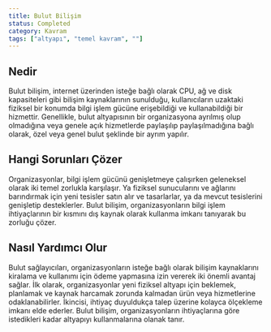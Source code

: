 ```yaml
---
title: Bulut Bilişim
status: Completed
category: Kavram
tags: ["altyapı", "temel kavram", ""]
---
```


## Nedir

Bulut bilişim, internet üzerinden isteğe bağlı olarak CPU, ağ ve disk kapasiteleri gibi bilişim kaynaklarının sunulduğu, kullanıcıların uzaktaki fiziksel bir konumda bilgi işlem gücüne erişebildiği ve kullanabildiği bir hizmettir.
Genellikle, bulut altyapısının bir organizasyona ayrılmış olup olmadığına veya genele açık hizmetlerde paylaşılıp paylaşılmadığına bağlı olarak, özel veya genel bulut şeklinde bir ayrım yapılır.

## Hangi Sorunları Çözer

Organizasyonlar, bilgi işlem gücünü genişletmeye çalışırken geleneksel olarak iki temel zorlukla karşılaşır. Ya fiziksel sunucularını ve ağlarını barındırmak için yeni tesisler satın alır ve tasarlarlar, ya da mevcut tesislerini genişletip desteklerler. Bulut bilişim, organizasyonların bilgi işlem ihtiyaçlarının bir kısmını dış kaynak olarak kullanma imkanı tanıyarak bu zorluğu çözer.

## Nasıl Yardımcı Olur

Bulut sağlayıcıları, organizasyonların isteğe bağlı olarak bilişim kaynaklarını kiralama ve kullanımı için ödeme yapmasına izin vererek iki önemli avantaj sağlar. İlk olarak, organizasyonlar yeni fiziksel altyapı için beklemek, planlamak ve kaynak harcamak zorunda kalmadan ürün veya hizmetlerine odaklanabilirler. İkincisi, ihtiyaç duyuldukça talep üzerine kolayca ölçekleme imkanı elde ederler. Bulut bilişim, organizasyonların ihtiyaçlarına göre istedikleri kadar altyapıyı kullanmalarına olanak tanır.
